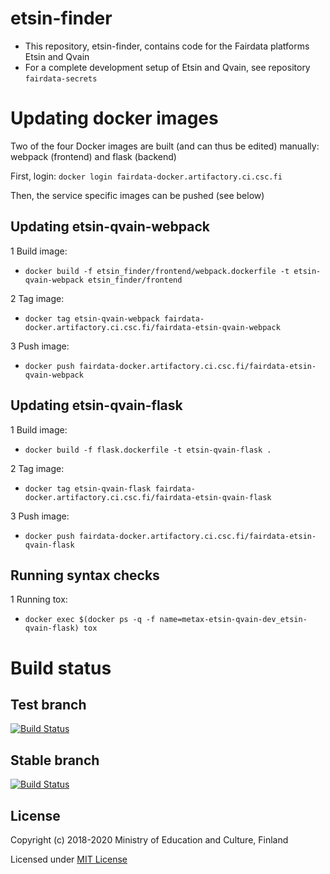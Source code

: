 # etsin-finder

- This repository, etsin-finder, contains code for the Fairdata platforms Etsin and Qvain
- For a complete development setup of Etsin and Qvain, see repository `fairdata-secrets`

# Updating docker images

Two of the four Docker images are built (and can thus be edited) manually: webpack (frontend) and flask (backend)

First, login:
`docker login fairdata-docker.artifactory.ci.csc.fi`

Then, the service specific images can be pushed (see below)

## Updating etsin-qvain-webpack

1 Build image:
- `docker build -f etsin_finder/frontend/webpack.dockerfile -t etsin-qvain-webpack etsin_finder/frontend`

2 Tag image:
- `docker tag etsin-qvain-webpack fairdata-docker.artifactory.ci.csc.fi/fairdata-etsin-qvain-webpack`

3 Push image:
- `docker push fairdata-docker.artifactory.ci.csc.fi/fairdata-etsin-qvain-webpack`

## Updating etsin-qvain-flask

1 Build image:
- `docker build -f flask.dockerfile -t etsin-qvain-flask .`

2 Tag image:
- `docker tag etsin-qvain-flask fairdata-docker.artifactory.ci.csc.fi/fairdata-etsin-qvain-flask`

3 Push image:
- `docker push fairdata-docker.artifactory.ci.csc.fi/fairdata-etsin-qvain-flask`

## Running syntax checks

1 Running tox:
- `docker exec $(docker ps -q -f name=metax-etsin-qvain-dev_etsin-qvain-flask) tox`

# Build status

## Test branch
[![Build Status](https://travis-ci.com/CSCfi/etsin-finder.svg?branch=test)](https://travis-ci.com/CSCfi/etsin-finder)

## Stable branch
[![Build Status](https://travis-ci.com/CSCfi/etsin-finder.svg?branch=stable)](https://travis-ci.com/CSCfi/etsin-finder)

License
-------
Copyright (c) 2018-2020 Ministry of Education and Culture, Finland

Licensed under [MIT License](LICENSE)

